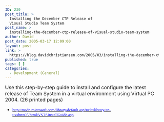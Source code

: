 ```yaml
---
ID: 230
post_title: >
  Installing the December CTP Release of
  Visual Studio Team System
post_name: >
  installing-the-december-ctp-release-of-visual-studio-team-system
author: David
post_date: 2005-03-17 12:09:00
layout: post
link: >
  https://blog.davidchristiansen.com/2005/03/installing-the-december-ctp-release-of-visual-studio-team-system/
published: true
tags: [ ]
categories:
  - Development (General)
---
```

<font size="3">Use this step-by-step guide to install and configure the latest release of Team System in a virtual environment using Virtual PC 2004. (26 printed pages)</font>
<ul><li><u><font face="Lucida Sans Unicode" color="#0000FF" size="2">http://msdn.microsoft.com/library/default.asp?url=/library/en-us/dnvs05/html/VSTSInstallGuide.asp</font></u></li></ul>